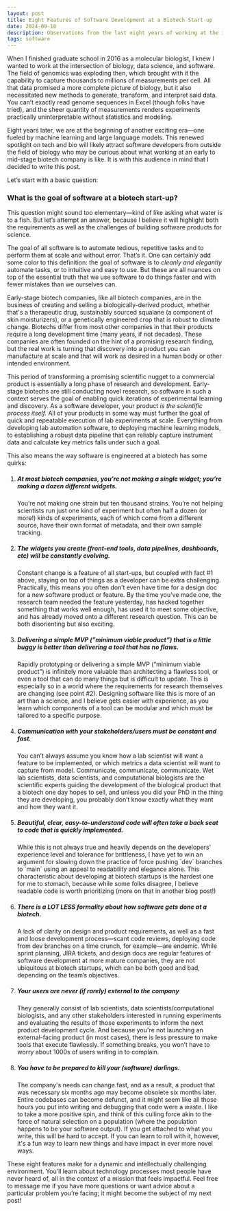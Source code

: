 ```yaml
---
layout: post
title: Eight Features of Software Development at a Biotech Start-up
date: 2024-09-18
description: Observations from the last eight years of working at the intersection of biology, data science, and software
tags: software
---
```


When I finished graduate school in 2016 as a molecular biologist, I knew I wanted to work at the intersection of biology, data science, and software. The field of genomics was exploding then, which brought with it the capability to capture thousands to millions of measurements per cell. All that data promised a more complete picture of biology, but it also necessitated new methods to generate, transform, and interpret said data. You can’t exactly read genome sequences in Excel (though folks have tried), and the sheer quantity of measurements renders experiments practically uninterpretable without statistics and modeling.

Eight years later, we are at the beginning of another exciting era—one fueled by machine learning and large language models. This renewed spotlight on tech and bio will likely attract software developers from outside the field of biology who may be curious about what working at an early to mid-stage biotech company is like. It is with this audience in mind that I decided to write this post.

Let’s start with a basic question:

<h3>What is the goal of software at a biotech start-up?</h3>

This question might sound too elementary—kind of like asking what water is to a fish. But let’s attempt an answer, because I believe it will highlight both the requirements as well as the challenges of building software products for science.

The goal of all software is to automate tedious, repetitive tasks and to perform them at scale and without error. That’s it. One can certainly add some color to this definition: the goal of software is to _cleanly and elegantly_ automate tasks, or to intuitive and easy to use. But these are all nuances on top of the essential truth that we use software to do things faster and with fewer mistakes than we ourselves can.

Early-stage biotech companies, like all biotech companies, are in the business of creating and selling a biologically-derived product, whether that's a therapeutic drug, sustainably sourced squalane (a component of skin moisturizers), or a genetically engineered crop that is robust to climate change. Biotechs differ from most other companies in that their products require a long development time (many years, if not decades). These companies are often founded on the hint of a promising research finding, but the real work is turning that discovery into a product you can manufacture at scale and that will work as desired in a human body or other intended environment.

This period of transforming a promising scientific nugget to a commercial product is essentially a long phase of research and development. Early-stage biotechs are still conducting novel research, so software in such a context serves the goal of enabling quick iterations of experimental learning and discovery. As a software developer, your product _is the scientific process itself._ All of your products in some way must further the goal of quick and repeatable execution of lab experiments at scale. Everything from developing lab automation software, to deploying machine learning models, to establishing a robust data pipeline that can reliably capture instrument data and calculate key metrics falls under such a goal.

This also means the way software is engineered at a biotech has some quirks:

<ol>
    <li>
        <h5>At most biotech companies, you’re not making a single widget; you’re making a dozen different widgets.</h5>
        <p>You’re not making one strain but ten thousand strains. You’re not helping scientists run just one kind of experiment but often half a dozen (or more!) kinds of experiments, each of which come from a different source, have their own format of metadata, and their own sample tracking.</p>
    </li>
    <li>
        <h5>The widgets you create (front-end tools, data pipelines, dashboards, etc) will be constantly evolving.</h5>
        <p>Constant change is a feature of all start-ups, but coupled with fact #1 above, staying on top of things as a developer can be extra challenging. Practically, this means you often don’t even have time for a design doc for a new software product or feature. By the time you’ve made one, the research team needed the feature yesterday, has hacked together something that works well enough, has used it to meet some objective, and has already moved onto a different research question. This can be both disorienting but also exciting.</p>
    </li>
    <li>
        <h5>Delivering a simple MVP (”minimum viable product”) that is a little buggy is better than delivering a tool that has no flaws.</h5>
        <p>Rapidly prototyping or delivering a simple MVP (”minimum viable product”) is infinitely more valuable than architecting a flawless tool, or even a tool that can do many things but is difficult to update. This is especially so in a world where the requirements for research themselves are changing (see point #2). Designing software like this is more of an art than a science, and I believe gets easier with experience, as you learn which components of a tool can be modular and which must be tailored to a specific purpose.</p>
    </li>
    <li>
        <h5>Communication with your stakeholders/users must be constant and fast.</h5>
        <p>You can’t always assume you know how a lab scientist will want a feature to be implemented, or which metrics a data scientist will want to capture from model. Communicate, communicate, communicate. Wet lab scientists, data scientists, and computational biologists are the scientific experts guiding the development of the biological product that a biotech one day hopes to sell, and unless you did your PhD in the thing they are developing, you probably don’t know exactly what they want and how they want it.</p>
    </li>
    <li>
        <h5>Beautiful, clear, easy-to-understand code will often take a back seat to code that is quickly implemented.</h5>
        <p>While this is not always true and heavily depends on the developers' experience level and tolerance for brittleness, I have yet to win an argument for slowing down the practice of force pushing `dev` branches to `main` using an appeal to readability and elegance alone. This characteristic about developing at biotech startups is the hardest one for me to stomach, because while some folks disagree, I believe readable code is worth prioritizing (more on that in another blog post!)</p>
    </li>
    <li>
        <h5>There is <b>a LOT LESS</b> formality about how software gets done at a biotech.</h5>
        <p>A lack of clarity on design and product requirements, as well as a fast and loose development process—scant code reviews, deploying code from dev branches on a time crunch, for example—are endemic. While sprint planning, JIRA tickets, and design docs are regular features of software development at more mature companies, they are not ubiquitous at biotech startups, which can be both good and bad, depending on the team’s objectives.</p>
    </li>
    <li>
        <h5>Your users are never (if rarely) external to the company</h5>
        <p>They generally consist of lab scientists, data scientists/computational biologists, and any other stakeholders interested in running experiments and evaluating the results of those experiments to inform the next product development cycle. And because you're not launching an external-facing product (in most cases), there is less pressure to make tools that execute flawlessly. If something breaks, you won’t have to worry about 1000s of users writing in to complain.</p>
    </li>
    <li>
        <h5>You have to be prepared to kill your (software) darlings.</h5>
        <p>The company's needs can change fast, and as a result, a product that was necessary six months ago
        may become obsolete six months later. Entire codebases can become defunct, and it might seem like all those hours you put into writing and debugging that code were a waste. I like to take a more positive spin, and think of this culling force akin to the force of natural selection on a population (where the population happens to be your software output). If you get attached to what you write, this will be hard to accept. If you can learn to roll with it, however, it's a fun way to learn new things and have impact in ever more novel ways.</p>
    </li>
    
</ol>

These eight features make for a dynamic and intellectually challenging environment. You’ll learn about technology processes most people have never heard of, all in the context of a mission that feels impactful. Feel free to message me if you have more questions or want advice about a particular problem you’re facing; it might become the subject of my next post!
